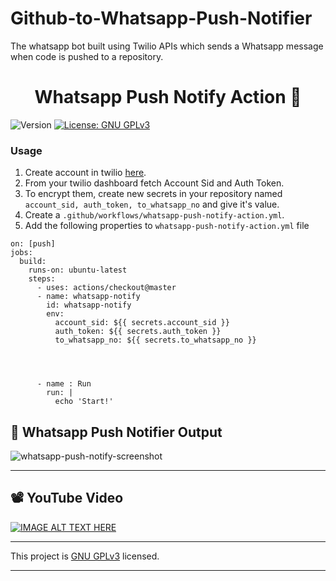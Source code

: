 # Github-to-Whatsapp-Push-Notifier
The whatsapp bot built using Twilio APIs which sends a Whatsapp message when code is pushed to a repository.

<h1 align="center">Whatsapp Push Notify Action 🚀</h1>
<p>
  <img alt="Version" src="https://img.shields.io/badge/version-1.0-blue.svg?cacheSeconds=2592000" />
  <a href="https://github.com/g-sudarshan/Github-to-Whatsapp-Push-Notifier/blob/master/LICENSE" target="_blank">
    <img alt="License: GNU GPLv3" src="https://img.shields.io/badge/License-GPLv3-blue.svg" />
  </a>
</p>

<!-- > A github action which sends a Whatsapp message when code is pushed to a repository. -->

<!-- ### :house_with_garden: [Homepage](https://github.com/g-sudarshan/whatsapp-push-notify-action) -->

### Usage
1. Create account in twilio [here](https://www.twilio.com/).  
2. From your twilio dashboard fetch Account Sid and Auth Token.  
3. To encrypt them, create new secrets in your repository named ```account_sid, auth_token, to_whatsapp_no``` and give it's value.  
4. Create a ```.github/workflows/whatsapp-push-notify-action.yml```.  
5. Add the following properties to ```whatsapp-push-notify-action.yml``` file   

```name: When a push occurs in the master branch, a private message is sent on the Whatsapp.
on: [push]
jobs:
  build:
    runs-on: ubuntu-latest
    steps:
      - uses: actions/checkout@master
      - name: whatsapp-notify
        id: whatsapp-notify
        env:
          account_sid: ${{ secrets.account_sid }}
          auth_token: ${{ secrets.auth_token }}
          to_whatsapp_no: ${{ secrets.to_whatsapp_no }}


        
      
      - name : Run
        run: |
          echo 'Start!'
```

## 📸 Whatsapp Push Notifier Output

![whatsapp-push-notify-screenshot](https://github.com/G-Sudarshan/Github-to-Whatsapp-Push-Notifier/blob/main/IMG_20210918_230959.jpg)

---
## 📽 YouTube Video 

[![IMAGE ALT TEXT HERE](https://img.youtube.com/vi/omT24XCIfI8/0.jpg)](https://youtu.be/omT24XCIfI8)

---


This project is [GNU GPLv3](https://github.com/ishween/whatsapp-push-notify-action/blob/master/LICENSE) licensed.

***


